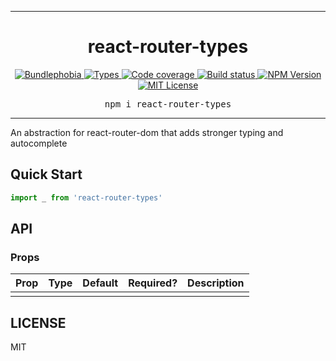 <hr>
<div align="center">
  <h1 align="center">
    react-router-types
  </h1>
</div>

<p align="center">
  <a href="https://bundlephobia.com/result?p=react-router-types">
    <img alt="Bundlephobia" src="https://img.shields.io/bundlephobia/minzip/react-router-types?style=for-the-badge&labelColor=24292e">
  </a>
  <a aria-label="Types" href="https://www.npmjs.com/package/react-router-types">
    <img alt="Types" src="https://img.shields.io/npm/types/react-router-types?style=for-the-badge&labelColor=24292e">
  </a>
  <a aria-label="Code coverage report" href="https://codecov.io/gh/jaredLunde/react-router-types">
    <img alt="Code coverage" src="https://img.shields.io/codecov/c/gh/jaredLunde/react-router-types?style=for-the-badge&labelColor=24292e">
  </a>
  <a aria-label="Build status" href="https://travis-ci.com/jaredLunde/react-router-types">
    <img alt="Build status" src="https://img.shields.io/travis/com/jaredLunde/react-router-types?style=for-the-badge&labelColor=24292e">
  </a>
  <a aria-label="NPM version" href="https://www.npmjs.com/package/react-router-types">
    <img alt="NPM Version" src="https://img.shields.io/npm/v/react-router-types?style=for-the-badge&labelColor=24292e">
  </a>
  <a aria-label="License" href="https://jaredlunde.mit-license.org/">
    <img alt="MIT License" src="https://img.shields.io/npm/l/react-router-types?style=for-the-badge&labelColor=24292e">
  </a>
</p>

<pre align="center">npm i react-router-types</pre>
<hr>

An abstraction for react-router-dom that adds stronger typing and autocomplete

## Quick Start

```jsx harmony
import _ from 'react-router-types'
```

## API

### Props

| Prop | Type | Default | Required? | Description |
| ---- | ---- | ------- | --------- | ----------- |
|      |      |         |           |             |

## LICENSE

MIT
